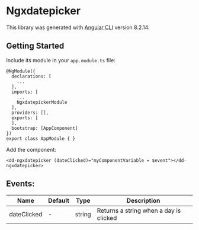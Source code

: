 # Ngxdatepicker

This library was generated with [Angular CLI](https://github.com/angular/angular-cli) version 8.2.14.

## Getting Started

Include its module in your `app.module.ts` file:

```
@NgModule({
  declarations: [
    ...
  ],
  imports: [
    ...
    NgxdatepickerModule
  ],
  providers: [],
  exports: [
  ],
  bootstrap: [AppComponent]
})
export class AppModule { }
```

Add the component:

```
<dd-ngxdatepicker (dateClicked)="myComponentVariable = $event"></dd-ngxdatepicker>
```

## Events:

| Name   | Default  | Type  | Description  |
|---|---|---|---|
| dateClicked  |  -  | string  | Returns a string when a day is clicked
